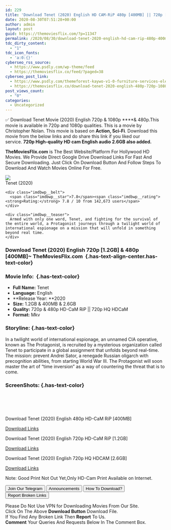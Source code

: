 ```yaml
---
id: 229
title: 'Download Tenet (2020) English HD CAM-RiP 480p [400MB] || 720p [1.2GB] || 720p HQ HDCaM [2.6GB]'
date: 2020-08-30T07:51:28+00:00
author: admin
layout: post
guid: https://themoviesflix.com/?p=11347
permalink: /2020/08/30/download-tenet-2020-english-hd-cam-rip-480p-400mb-720p-1-2gb-720p-hq-hdcam-2-6gb-2/
tdc_dirty_content:
  - "1"
tdc_icon_fonts:
  - 'a:0:{}'
cyberseo_rss_source:
  - https://www.psdly.com/wp-theme/feed
  - https://themoviesflix.co/feed/?paged=38
cyberseo_post_link:
  - https://www.psdly.com/themeforest-kaywo-v1-0-furniture-services-elementor-template-kit-28979969
  - https://themoviesflix.co/download-tenet-2020-english-480p-720p-1080p/
post_views_count:
  - "0"
categories:
  - Uncategorized
---
```

✅ Download Tenet&nbsp;Movie&nbsp;(2020) English&nbsp;720p &&nbsp;1080p ****& 480p.This movie is available in&nbsp;720p&nbsp;and&nbsp;1080p&nbsp;qualities. This is a movie by Christopher Nolan. This movie is based on&nbsp;**Action, Sci-Fi**. Download this movie from the below links and do share this link if you liked our service.&nbsp;**720p High-quality HD cam English audio 2.6GB also added.**

**TheMoviesFlix.com**&nbsp;is The Best Website/Platform For Hollywood HD Movies. We Provide Direct Google Drive Download Links For Fast And Secure Downloading. Just Click On Download Button And Follow Steps To Download And Watch Movies Online For Free.

<div class="imdbwp imdbwp--movie dark">
  <div class="imdbwp__thumb">
    <a class="imdbwp__link" target="_blank" title="Tenet" href="https://www.imdb.com/title/tt6723592/" rel="nofollow noopener noreferrer"><img class="imdbwp__img" src="https://m.media-amazon.com/images/M/MV5BYzg0NGM2NjAtNmIxOC00MDJmLTg5ZmYtYzM0MTE4NWE2NzlhXkEyXkFqcGdeQXVyMTA4NjE0NjEy._V1_SX300.jpg" /></a>
  </div>
  
  <div class="imdbwp__content">
    <div class="imdbwp__header">
      <span class="imdbwp__title">Tenet</span> (2020)
    </div>
    
    <div class="imdbwp__belt">
      <span class="imdbwp__star">7.8</span><span class="imdbwp__rating"><strong>Rating:</strong> 7.8 / 10 from 142,673 users</span>
    </div>
    
    <div class="imdbwp__teaser">
      Armed with only one word, Tenet, and fighting for the survival of the entire world, a Protagonist journeys through a twilight world of international espionage on a mission that will unfold in something beyond real time.
    </div>
  </div>
</div>

### Download Tenet (2020) English 720p [1.2GB] & 480p [400MB]~ TheMoviesFlix.com&nbsp; {.has-text-align-center.has-text-color}

### Movie Info:&nbsp; {.has-text-color}

  * **Full Name:**&nbsp;Tenet
  * **Language:**&nbsp;English
  * **Release Year:&nbsp;**2020
  * **Size:**&nbsp;1.2GB & 400MB &&nbsp;2.6GB
  * **Quality:**&nbsp;720p & 480p HD-CaM RiP ||&nbsp;720p HQ HDCaM
  * **Format:**&nbsp;Mkv

### Storyline: {.has-text-color}

In a twilight world of international espionage, an unnamed CIA operative, known as The Protagonist, is recruited by a mysterious organization called Tenet to participate in a global assignment that unfolds beyond real-time. The mission: prevent Andrei Sator, a renegade Russian oligarch with precognition abilities, from starting World War III. The Protagonist will soon master the art of “time inversion” as a way of countering the threat that is to come.

### ScreenShots: {.has-text-color}

<div class="wp-block-image">
  <figure class="aligncenter"><img src="https://i.imgur.com/pu3PVtr.jpg" alt /></figure>
</div>

<div class="wp-block-image">
  <figure class="aligncenter"><img src="https://i.imgur.com/QDiLgTp.jpg" alt /></figure>
</div>

<div class="wp-block-image">
  <figure class="aligncenter"><img src="https://i.imgur.com/rtCXPdc.jpg" alt /></figure>
</div>

<div class="wp-block-image">
  <figure class="aligncenter"><img src="https://i.imgur.com/6L8qJAs.jpg" alt /></figure>
</div>

<div class="wp-block-image">
  <figure class="aligncenter"><img src="https://i.imgur.com/q8a4tcI.jpg" alt /></figure>
</div>

<p class="has-text-align-center has-text-color has-medium-font-size">
  Download Tenet (2020) English 480p HD-CaM RiP [400MB]
</p>

<span class="mb-center maxbutton-3-center"><span class="maxbutton-3-container mb-container"><a class="maxbutton-3 maxbutton maxbutton-post-button" target="_blank" rel="nofollow noopener noreferrer" href="https://coinquint.com/a7730/"><span class="mb-text">Download Links</span></a></span></span>

<p class="has-text-align-center has-text-color has-medium-font-size">
  Download Tenet (2020) English 720p HD-CaM RiP [1.2GB]
</p>

<span class="mb-center maxbutton-3-center"><span class="maxbutton-3-container mb-container"><a class="maxbutton-3 maxbutton maxbutton-post-button" target="_blank" rel="nofollow noopener noreferrer" href="https://coinquint.com/a7732/"><span class="mb-text">Download Links</span></a></span></span>

<p class="has-text-align-center has-text-color has-medium-font-size">
  Download Tenet (2020) English 720p HQ HDCAM [2.6GB]
</p>

<span class="mb-center maxbutton-3-center"><span class="maxbutton-3-container mb-container"><a class="maxbutton-3 maxbutton maxbutton-post-button" target="_blank" rel="nofollow noopener noreferrer" href="https://coinquint.com/a7734/"><span class="mb-text">Download Links</span></a></span></span>

<p class="has-vivid-red-color has-text-color">
  Note: Good Print Not Out Yet,Only HD-Cam Print Available on Internet.
</p>

<a href="https://t.me/themoviesflixcom" target="_blank" data-wpel-link="external" rel="nofollow external noopener noreferrer"><button class="button button5">Join Our Telegram</button></a> <a href="https://themoviesflix.co/download-tenet-2020-english-480p-720p-1080p/#" target="_blank" data-wpel-link="external" rel="nofollow external noopener noreferrer"><button class="button button5">Announcements</button></a> <a href="https://themoviesflix.com/how-to-download/" target="_blank" data-wpel-link="external" rel="nofollow external noopener noreferrer"><button class="button button5">How To Download?</button></a> <a href="https://themoviesflix.co/download-tenet-2020-english-480p-720p-1080p/#" target="_blank" data-wpel-link="external" rel="nofollow external noopener noreferrer"><button class="button button5">Report Broken Links</button></a> 

<div class="alert alert-danger">
  Please Do Not Use VPN for Downloading Movies From Our Site.
</div>

<div class="alert alert-success">
  Click On The Above <strong>Download Button</strong> Download File.
</div>

<div class="alert alert-warning">
  If You Find Any Broken Link Then <strong>Report</strong> To Us.
</div>

<div class="alert alert-info">
  <strong>Comment</strong> Your Queries And Requests Below In The Comment Box.
</div>